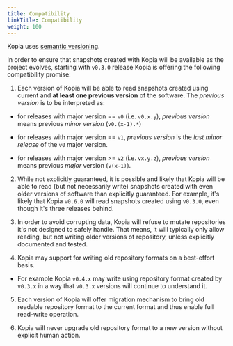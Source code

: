 ```yaml
---
title: Compatibility
linkTitle: Compatibility
weight: 100
---
```


Kopia uses [semantic versioning](https://semver.org).

In order to ensure that snapshots created with Kopia will be available as the project evolves, starting with `v0.3.0` release Kopia is offering the following compatibility promise:

1. Each version of Kopia will be able to read snapshots created using current and **at least one previous version** of the software. The *previous version* is to be interpreted as:

  - for releases with major version == `v0` (i.e. `v0.x.y`), *previous version* means previous *minor version* (`v0.(x-1).*`)

  - for releases with major version == `v1`, *previous version* is the *last minor release* of the `v0` major version.

  - for releases with major version >= `v2` (i.e. `vx.y.z`), *previous version* means previous *major* version (`v(x-1)`).

2. While not explicitly guaranteed, it is possible and likely that Kopia will be able to read (but not necessarily write) snapshots created with even older versions of software than explicitly guaranteed. For example, it's likely that Kopia `v0.6.0` will read snapshots created using `v0.3.0`, even though it's three releases behind.

3. In order to avoid corrupting data, Kopia will refuse to mutate repositories it's not designed to safely handle. That means, it will typically only allow reading, but not writing older versions of repository, unless explicitly documented and tested.

4. Kopia may support for writing old repository formats on a best-effort basis.

  - For example Kopia `v0.4.x` may write using repository format created by `v0.3.x` in a way that `v0.3.x` versions will continue to understand it.

5. Each version of Kopia will offer migration mechanism to bring old readable repository format to the current format and thus enable full read-write operation.

6. Kopia will never upgrade old repository format to a new version without explicit human action.

